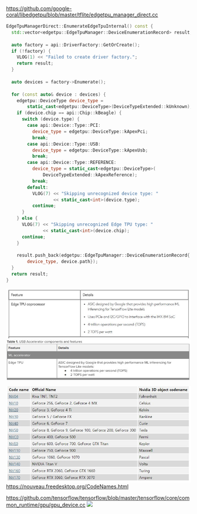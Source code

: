 https://github.com/google-coral/libedgetpu/blob/master/tflite/edgetpu_manager_direct.cc

```C++
EdgeTpuManagerDirect::EnumerateEdgeTpuInternal() const {
  std::vector<edgetpu::EdgeTpuManager::DeviceEnumerationRecord> result;

  auto factory = api::DriverFactory::GetOrCreate();
  if (!factory) {
    VLOG(1) << "Failed to create driver factory.";
    return result;
  }

  auto devices = factory->Enumerate();

  for (const auto& device : devices) {
    edgetpu::DeviceType device_type =
        static_cast<edgetpu::DeviceType>(DeviceTypeExtended::kUnknown);
    if (device.chip == api::Chip::kBeagle) {
      switch (device.type) {
        case api::Device::Type::PCI:
          device_type = edgetpu::DeviceType::kApexPci;
          break;
        case api::Device::Type::USB:
          device_type = edgetpu::DeviceType::kApexUsb;
          break;
        case api::Device::Type::REFERENCE:
          device_type = static_cast<edgetpu::DeviceType>(
              DeviceTypeExtended::kApexReference);
          break;
        default:
          VLOG(7) << "Skipping unrecognized device type: "
                  << static_cast<int>(device.type);
          continue;
      }
    } else {
      VLOG(7) << "Skipping unrecognized Edge TPU type: "
              << static_cast<int>(device.chip);
      continue;
    }

    result.push_back(edgetpu::EdgeTpuManager::DeviceEnumerationRecord{
        device_type, device.path});
  }
  return result;
}
```

![](https://github.com/system-software-lab/nrf20/blob/main/device/devboard.JPG?raw=true)
![](https://github.com/system-software-lab/nrf20/blob/main/device/usbaccelerator.JPG?raw=true)

![](https://github.com/system-software-lab/nrf20/blob/main/device/nvidia%20gpu%20codename.JPG?raw=true)
https://nouveau.freedesktop.org/CodeNames.html

https://github.com/tensorflow/tensorflow/blob/master/tensorflow/core/common_runtime/gpu/gpu_device.cc
![](https://github.com/pinguin-der-bellt/ssl-2020/blob/main/device/jetson_gpu2.JPG?raw=true)
